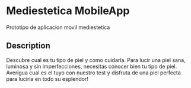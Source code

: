# Mediestetica MobileApp

Prototipo de aplicacion movil mediestetica

## Description

Descubre cual es tu tipo de piel y como cuidarla. Para lucir una piel sana, luminosa y sin imperfecciones, necesitas conocer bien tu tipo de piel. Averigua cual es el tuyo con nuestro test y disfruta de una piel perfecta para lucirla en todo su esplendor!
